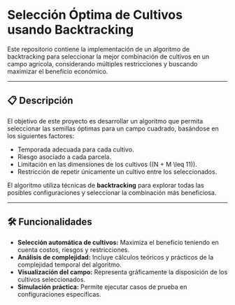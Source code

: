 # Selección Óptima de Cultivos usando Backtracking

Este repositorio contiene la implementación de un algoritmo de backtracking para seleccionar la mejor combinación de cultivos en un campo agrícola, considerando múltiples restricciones y buscando maximizar el beneficio económico.

---

## 📋 Descripción

El objetivo de este proyecto es desarrollar un algoritmo que permita seleccionar las semillas óptimas para un campo cuadrado, basándose en los siguientes factores:
- Temporada adecuada para cada cultivo.
- Riesgo asociado a cada parcela.
- Limitación en las dimensiones de los cultivos (\(N + M \leq 11\)).
- Restricción de repetir únicamente un cultivo entre los seleccionados.

El algoritmo utiliza técnicas de **backtracking** para explorar todas las posibles configuraciones y seleccionar la combinación más beneficiosa.

---

## 🛠️ Funcionalidades

- **Selección automática de cultivos:** Maximiza el beneficio teniendo en cuenta costos, riesgos y restricciones.
- **Análisis de complejidad:** Incluye cálculos teóricos y prácticos de la complejidad temporal del algoritmo.
- **Visualización del campo:** Representa gráficamente la disposición de los cultivos seleccionados.
- **Simulación práctica:** Permite ejecutar casos de prueba en configuraciones específicas.

